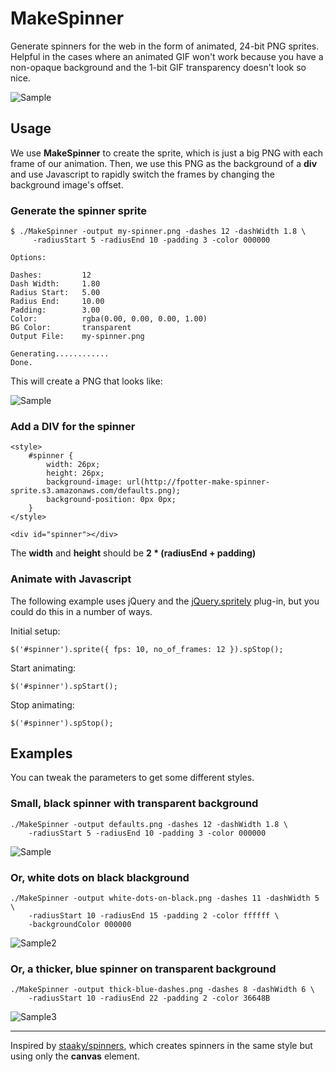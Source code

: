# MakeSpinner

Generate spinners for the web in the form of animated, 24-bit PNG sprites.  Helpful in the cases where an animated GIF won't work because you have a non-opaque background and the 1-bit GIF transparency doesn't look so nice.

![Sample](http://fpotter-make-spinner-sprite.s3.amazonaws.com/defaults.png)

## Usage

We use **MakeSpinner** to create the sprite, which is just a big PNG with each frame of our animation.  Then, we use this PNG as the background of a __div__ and use Javascript to rapidly switch the frames by changing the background image's offset.

### Generate the spinner sprite

    $ ./MakeSpinner -output my-spinner.png -dashes 12 -dashWidth 1.8 \
         -radiusStart 5 -radiusEnd 10 -padding 3 -color 000000
    
    Options:
	
  	Dashes:         12
  	Dash Width:     1.80
  	Radius Start:   5.00
  	Radius End:     10.00
  	Padding:        3.00
  	Color:          rgba(0.00, 0.00, 0.00, 1.00)
  	BG Color:       transparent
  	Output File:    my-spinner.png
  	
  	Generating............
  	Done.

This will create a PNG that looks like:

![Sample](http://fpotter-make-spinner-sprite.s3.amazonaws.com/defaults.png)

### Add a DIV for the spinner

	<style>
		#spinner {
			width: 26px;
			height: 26px;
			background-image: url(http://fpotter-make-spinner-sprite.s3.amazonaws.com/defaults.png);
			background-position: 0px 0px;
		}
	</style>

	<div id="spinner"></div>

The **width** and **height** should be **2 * (radiusEnd + padding)**

### Animate with Javascript

The following example uses jQuery and the [jQuery.spritely](http://spritely.net/) plug-in, but you could do this in a number of ways.

Initial setup:
	
    $('#spinner').sprite({ fps: 10, no_of_frames: 12 }).spStop();

Start animating:

    $('#spinner').spStart();

Stop animating:
	
    $('#spinner').spStop();


## Examples

You can tweak the parameters to get some different styles.

### Small, black spinner with transparent background

	./MakeSpinner -output defaults.png -dashes 12 -dashWidth 1.8 \
		-radiusStart 5 -radiusEnd 10 -padding 3 -color 000000

![Sample](http://fpotter-make-spinner-sprite.s3.amazonaws.com/defaults.png)

### Or, white dots on black blackground

	./MakeSpinner -output white-dots-on-black.png -dashes 11 -dashWidth 5 \
		-radiusStart 10 -radiusEnd 15 -padding 2 -color ffffff \
		-backgroundColor 000000

![Sample2](http://fpotter-make-spinner-sprite.s3.amazonaws.com/white-dots-on-black.png)

### Or, a thicker, blue spinner on transparent background

	./MakeSpinner -output thick-blue-dashes.png -dashes 8 -dashWidth 6 \ 
		-radiusStart 10 -radiusEnd 22 -padding 2 -color 36648B

![Sample3](http://fpotter-make-spinner-sprite.s3.amazonaws.com/thick-blue-dashes.png)

----------------------

Inspired by [staaky/spinners](https://github.com/staaky/spinners), which creates spinners in the same style but using only the __canvas__ element.
